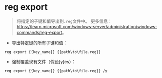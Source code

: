 # reg export

> 将指定的子键和值导出到`.reg`文件中。
> 更多信息：<https://learn.microsoft.com/windows-server/administration/windows-commands/reg-export>。

- 导出特定键的所有子键和值：

`reg export {{key_name}} {{path\to\file.reg}}`

- 强制覆盖现有文件（假设[y]es）：

`reg export {{key_name}} {{path\to\file.reg}} /y`